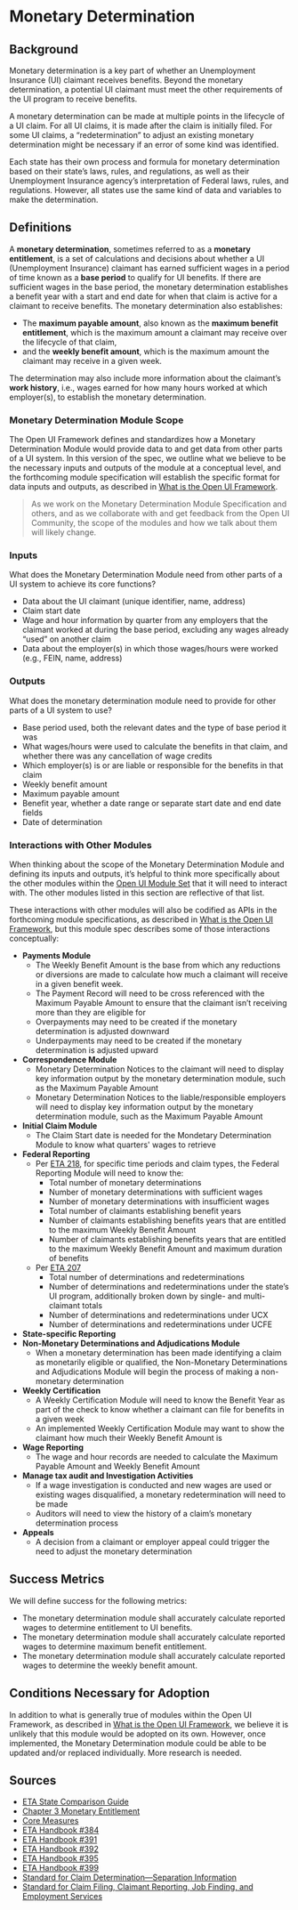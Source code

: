 # Monetary Determination 

## Background
Monetary determination is a key part of whether an Unemployment Insurance (UI) claimant receives benefits. Beyond the monetary determination, a potential UI claimant must meet the other requirements of the UI program to receive benefits. 

A monetary determination can be made at multiple points in the lifecycle of a UI claim. For all UI claims, it is made after the claim is initially filed. For some UI claims, a “redetermination” to adjust an existing monetary determination might be necessary if an error of some kind was identified.  

Each state has their own process and formula for monetary determination based on their state’s laws, rules, and regulations, as well as their Unemployment Insurance agency’s interpretation of Federal laws, rules, and regulations. However, all states use the same kind of data and variables to make the determination. 

## Definitions 
A **monetary determination**, sometimes referred to as a **monetary entitlement**, is a set of calculations and decisions about whether a UI (Unemployment Insurance) claimant has earned sufficient wages in a period of time known as a **base period** to qualify for UI benefits. If there are sufficient wages in the base period, the monetary determination establishes a benefit year with a start and end date for when that claim is active for a claimant to receive benefits. The monetary determination also establishes: 
- The **maximum payable amount**, also known as the **maximum benefit entitlement**, which is the maximum amount a claimant may receive over the lifecycle of that claim,
- and the **weekly benefit amount**, which is the maximum amount the claimant may receive in a given week. 

The determination may also include more information about the claimant’s **work history**, i.e., wages earned for how many hours worked at which employer(s), to establish the monetary determination. 

### Monetary Determination Module Scope
The Open UI Framework defines and standardizes how a Monetary Determination Module would provide data to and get data from other parts of a UI system. In this version of the spec, we outline what we believe to be the necessary inputs and outputs of the module at a conceptual level, and the forthcoming module specification will establish the specific format for data inputs and outputs, as described in [What is the Open UI Framework](https://github.com/NASWA-OpenUI/Open-UI-Framework/blob/995812db30afba16cddb69d4f626c807b12e8093/README.md).
> As we work on the Monetary Determination Module Specification and others, and as we collaborate with and get feedback from the Open UI Community, the  scope of the modules and how we talk about them will likely change. 

### Inputs
What does the Monetary Determination Module need from other parts of a UI system to achieve its core functions? 
- Data about the UI claimant (unique identifier, name, address) 
- Claim start date 
- Wage and hour information by quarter from any employers that the claimant worked at during the base period, excluding any wages already “used” on another claim 
- Data about the employer(s) in which those wages/hours were worked (e.g., FEIN, name, address)

### Outputs
What does the monetary determination module need to provide for other parts of a UI system to use?  
- Base period used, both the relevant dates and the type of base period it was 
- What wages/hours were used to calculate the benefits in that claim, and whether there was any cancellation of wage credits 
- Which employer(s) is or are liable or responsible for the benefits in that claim 
- Weekly benefit amount 
- Maximum payable amount 
- Benefit year, whether a date range or separate start date and end date fields 
- Date of determination

### Interactions with Other Modules
When thinking about the scope of the Monetary Determination Module and defining its inputs and outputs, it’s helpful to think more specifically about the other modules within the [Open UI Module Set](https://github.com/NASWA-OpenUI/Open-UI-Framework/blob/995812db30afba16cddb69d4f626c807b12e8093/Open%20UI%20Initiative%20Module%20Set.md) that it will need to interact with. The other modules listed in this section are reflective of that list.

These interactions with other modules will also be codified as APIs in the forthcoming module specifications, as described in [What is the Open UI Framework](https://github.com/NASWA-OpenUI/Open-UI-Framework/blob/995812db30afba16cddb69d4f626c807b12e8093/README.md), but this module spec describes some of those interactions conceptually: 
- **Payments Module**
  - The Weekly Benefit Amount is the base from which any reductions or diversions are made to calculate how much a claimant will receive in a given benefit week.
  - The Payment Record will need to be cross referenced with the Maximum Payable Amount to ensure that the claimant isn’t receiving more than they are eligible for 
  - Overpayments may need to be created if the monetary determination is adjusted downward 
  - Underpayments may need to be created if the monetary determination is adjusted upward
- **Correspondence Module**
  - Monetary Determination Notices to the claimant will need to display key information output by the monetary determination module, such as the Maximum Payable Amount
  - Monetary Determination Notices to the liable/responsible employers will need to display key information output by the monetary determination module, such as the Maximum Payable Amount
- **Initial Claim Module**
  - The Claim Start date is needed for the Mondetary Determination Module to know what quarters' wages to retrieve
- **Federal Reporting**
  - Per [ETA 218](https://oui.doleta.gov/dmstree/handbooks/401/i_5.pdf), for specific time periods and claim types, the Federal Reporting Module will need to know the:
    - Total number of monetary determinations
    - Number of monetary determinations with sufficient wages
    - Number of monetary determinations with insufficient wages
    - Total number of claimants establishing benefit years
    - Number of claimants establishing benefits years that are entitled to the maximum Weekly Benefit Amount
    - Number of claimants establishing benefits years that are entitled to the maximum Weekly Benefit Amount and maximum duration of benefits
  - Per [ETA 207](https://oui.doleta.gov/dmstree/handbooks/401/i_4.pdf)
    - Total number of determinations and redeterminations
    - Number of determinations and redeterminations under the state’s UI program, additionally broken down by single- and multi-claimant totals
    - Number of determinations and redeterminations under UCX
    - Number of determinations and redeterminations under UCFE
- **State-specific Reporting**
- **Non-Monetary Determinations and Adjudications Module**
  - When a monetary determination has been made identifying a claim as monetarily eligible or qualified, the Non-Monetary Determinations and Adjudications Module will begin the process of making a non-monetary determination
- **Weekly Certification**
  - A Weekly Certification Module will need to know the Benefit Year as part of the check to know whether a claimant can file for benefits in a given week
  - An implemented Weekly Certification Module may want to show the claimant how much their Weekly Benefit Amount is
- **Wage Reporting**
  - The wage and hour records are needed to calculate the Maximum Payable Amount and Weekly Benefit Amount
- **Manage tax audit and Investigation Activities**
  - If a wage investigation is conducted and new wages are used or existing wages disqualified, a monetary redetermination will need to be made
  - Auditors will need to view the history of a claim’s monetary determination process
- **Appeals**
  -  A decision from a claimant or employer appeal could trigger the need to adjust the monetary determination

## Success Metrics
We will define success for the following metrics: 
- The monetary determination module shall accurately calculate reported wages to determine entitlement to UI benefits.
- The monetary determination module shall accurately calculate reported wages to determine maximum benefit entitlement.
- The monetary determination module shall accurately calculate reported wages to determine the weekly benefit amount.

## Conditions Necessary for Adoption
In addition to what is generally true of modules within the Open UI Framework, as described in [What is the Open UI Framework](https://github.com/NASWA-OpenUI/Open-UI-Framework/blob/995812db30afba16cddb69d4f626c807b12e8093/README.md), we believe it is unlikely that this module would be adopted on its own. However, once implemented, the Monetary Determination module could be able to be updated and/or replaced individually. More research is needed. 

## Sources
- [ETA State Comparison Guide](https://oui.doleta.gov/unemploy/pdf/uilawcompar/2023/monetary.pdf)
- [Chapter 3 Monetary Entitlement](https://oui.doleta.gov/unemploy/pdf/uilawcompar/2021/monetary.pdf)
- [Core Measures](https://oui.doleta.gov/unemploy/pdf/Core_Measures.pdf)
- [ETA Handbook #384](https://www.dol.gov/agencies/eta/advisories/handbooks/et-handbook-no-384)
- [ETA Handbook #391](https://www.dol.gov/agencies/eta/advisories/handbooks/et-handbook-no-391)
- [ETA Handbook #392](https://www.dol.gov/agencies/eta/advisories/handbooks/et-handbook-no-392)
- [ETA Handbook #395](https://www.dol.gov/agencies/eta/advisories/handbooks/et-handbook-no-395)
- [ETA Handbook #399](https://www.dol.gov/agencies/eta/advisories/handbooks/et-handbook-no-399)
- [Standard for Claim Determination—Separation Information](https://www.ecfr.gov/current/title-20/chapter-V/part-614/appendix-Appendix%20B%20to%20Part%20614)
- [Standard for Claim Filing, Claimant Reporting, Job Finding, and Employment Services](https://www.ecfr.gov/current/title-20/chapter-V/part-614/appendix-Appendix%20A%20to%20Part%20614)
